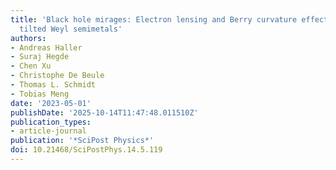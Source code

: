 ```yaml
---
title: 'Black hole mirages: Electron lensing and Berry curvature effects in inhomogeneously
  tilted Weyl semimetals'
authors:
- Andreas Haller
- Suraj Hegde
- Chen Xu
- Christophe De Beule
- Thomas L. Schmidt
- Tobias Meng
date: '2023-05-01'
publishDate: '2025-10-14T11:47:48.011510Z'
publication_types:
- article-journal
publication: '*SciPost Physics*'
doi: 10.21468/SciPostPhys.14.5.119
---
```

